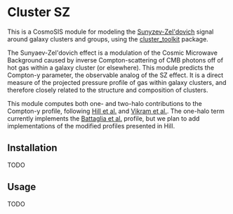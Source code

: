 # Cluster SZ

This is a CosmoSIS module for modeling the [Sunyzev-Zel'dovich](https://ui.adsabs.harvard.edu/abs/1972CoASP...4..173S/abstract)
signal around galaxy clusters and groups, using the [cluster\_toolkit](https://github.com/jhod0/cluster_toolkit)
package.

The Sunyaev-Zel'dovich effect is a modulation of the Cosmic Microwave Background
caused by inverse Compton-scattering of CMB photons off of hot gas within a
galaxy cluster (or elsewhere). This module predicts the Compton-y parameter, the
observable analog of the SZ effect. It is a direct measure of the projected
pressure profile of gas within galaxy clusters, and therefore closely related
to the structure and composition of clusters.

This module computes both one- and two-halo contributions to the Compton-y
profile, following
[Hill et al.](https://ui.adsabs.harvard.edu/abs/2018PhRvD..97h3501H/abstract)
and
[Vikram et al.](https://ui.adsabs.harvard.edu/abs/2017MNRAS.467.2315V/abstract).
The one-halo term currently implements the
[Battaglia et al.](https://ui.adsabs.harvard.edu/abs/2012ApJ...758...75B/abstract)
profile, but we plan to add implementations of the modified profiles presented
in Hill.


## Installation

TODO

## Usage

TODO
